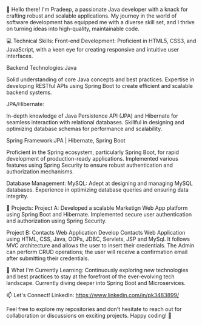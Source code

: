 👋 Hello there! I'm Pradeep, a passionate Java developer with a knack for crafting robust and scalable applications. My journey in the world of software development has equipped me with a diverse skill set, and I thrive on turning ideas into high-quality, maintainable code.

💻 Technical Skills:
Front-end Development:
Proficient in HTML5, CSS3, and JavaScript, with a keen eye for creating responsive and intuitive user interfaces.

Backend Technologies:Java

Solid understanding of core Java concepts and best practices.
Expertise in developing RESTful APIs using Spring Boot to create efficient and scalable backend systems.

JPA/Hibernate:

In-depth knowledge of Java Persistence API (JPA) and Hibernate for seamless interaction with relational databases.
Skillful in designing and optimizing database schemas for performance and scalability.

Spring Framework:JPA | Hibernate, Spring Boot

Proficient in the Spring ecosystem, particularly Spring Boot, for rapid development of production-ready applications.
Implemented various features using Spring Security to ensure robust authentication and authorization mechanisms.

Database Management:
MySQL:
Adept at designing and managing MySQL databases.
Experience in optimizing database queries and ensuring data integrity.

🚀 Projects:
Project A: Developed a scalable Marketign Web App platform using Spring Boot and Hibernate. Implemented secure user authentication and authorization using Spring Security.

Project B: Contacts Web Application
Develop Contacts Web Application using HTML, CSS, Java, OOPs, JDBC, Servlets, JSP and MySql. It follows MVC architecture and allows the user to insert their credentials. The Admin can perform CRUD operations; the user will receive a confirmation email after submitting their credentials.

🌱 What I'm Currently Learning:
Continuously exploring new technologies and best practices to stay at the forefront of the ever-evolving tech landscape. Currently diving deeper into Spring Boot and Microservices.

📫 Let's Connect!
LinkedIn: https://www.linkedin.com/in/pk3483899/

Feel free to explore my repositories and don't hesitate to reach out for collaboration or discussions on exciting projects. Happy coding! 🚀

